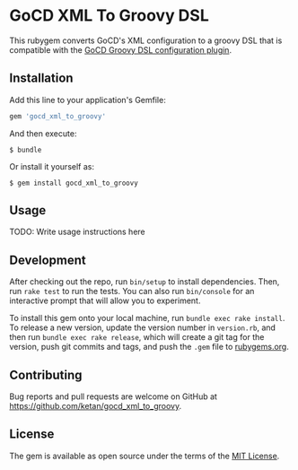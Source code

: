 # GoCD XML To Groovy DSL

This rubygem converts GoCD's XML configuration to a groovy DSL that is compatible with the [GoCD Groovy DSL configuration plugin](https://github.com/ketan/gocd-groovy-dsl-config-plugin).

## Installation

Add this line to your application's Gemfile:

```ruby
gem 'gocd_xml_to_groovy'
```

And then execute:

    $ bundle

Or install it yourself as:

    $ gem install gocd_xml_to_groovy

## Usage

TODO: Write usage instructions here

## Development

After checking out the repo, run `bin/setup` to install dependencies. Then, run `rake test` to run the tests. You can also run `bin/console` for an interactive prompt that will allow you to experiment.

To install this gem onto your local machine, run `bundle exec rake install`. To release a new version, update the version number in `version.rb`, and then run `bundle exec rake release`, which will create a git tag for the version, push git commits and tags, and push the `.gem` file to [rubygems.org](https://rubygems.org).

## Contributing

Bug reports and pull requests are welcome on GitHub at https://github.com/ketan/gocd_xml_to_groovy.

## License

The gem is available as open source under the terms of the [MIT License](https://opensource.org/licenses/MIT).
